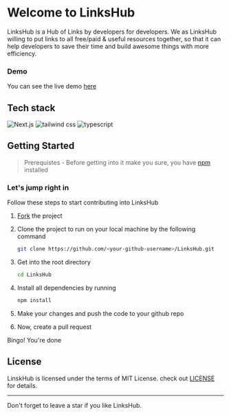 # Welcome to LinksHub
LinksHub is a Hub of Links by developers for developers. We as LinksHub willing to put links to all free/paid & useful resources together, so that it can help developers to save their time and build awesome things with more efficiency.

### Demo
You can see the live demo [here](https://linkshub.vercel.app)

## Tech stack
![Next.js](https://img.shields.io/badge/Next.js-7c3aed?style=for-the-badge&logo=next.js&logoColor=white)
![tailwind css](https://img.shields.io/badge/tailwind_css-7c3aed?style=for-the-badge&logo=tailwindcss&logoColor=white)
![typescript](https://img.shields.io/badge/typescript-7c3aed?style=for-the-badge&logo=typescript&logoColor=white)

## Getting Started
> Prerequistes - Before getting into it make you sure, you have [npm](https://nodejs.org/download) installed

### Let's jump right in
Follow these steps to start contributing into LinksHub

1. [Fork](https://github.com/rupali-codes/LinksHub/fork) the project
2. Clone the project to run on your local machine by the following command

   ```sh
   git clone https://github.com/<your-github-username>/LinksHub.git
   ```
3. Get into the root directory

   ```sh
   cd LinksHub
   ```
4. Install all dependencies by running

   ```sh
   npm install 
   ```
5. Make your changes and push the code to your github repo
6. Now, create a pull request
   
Bingo! You're done

## License
LinskHub is licensed under the terms of MIT License. check out [LICENSE](https://github.com/rupali-codes/LinksHub/blob/main/LICENCSE) for details.

---
Don't forget to leave a star if you like LinksHub.
